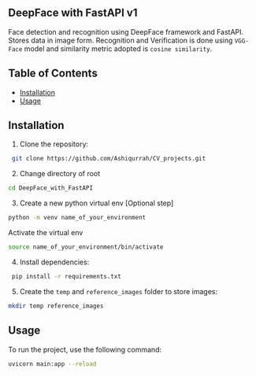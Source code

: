 ## DeepFace with FastAPI v1

Face detection and recognition using DeepFace framework and FastAPI. Stores data in image form. Recognition and Verification is done using ```VGG-Face``` model and similarity metric adopted is ```cosine similarity```.


## Table of Contents

- [Installation](#installation)
- [Usage](#usage)


## Installation

1. Clone the repository:

```bash
 git clone https://github.com/Ashiqurrah/CV_projects.git
```

2. Change directory of root

```bash
cd DeepFace_with_FastAPI
```

3. Create a new python virtual env [Optional step]

```bash
python -m venv name_of_your_environment
```

Activate the virtual env
```bash
source name_of_your_environment/bin/activate
```

4. Install dependencies:

```bash
 pip install -r requirements.txt
 ```

5. Create the ```temp``` and ```reference_images``` folder to store images:

```bash
mkdir temp reference_images
```


## Usage
To run the project, use the following command:
```bash
uvicorn main:app --reload
```
